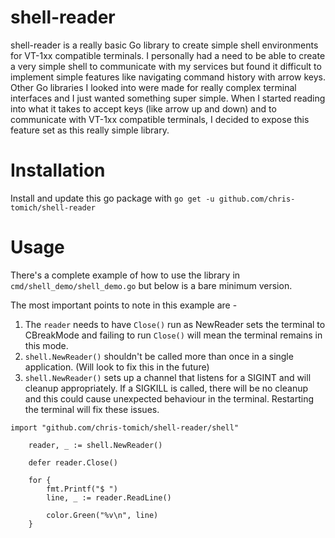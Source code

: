 # shell-reader
shell-reader is a really basic Go library to create simple shell environments for VT-1xx compatible terminals. I personally had a need to be able to create a very simple shell to communicate with my services but found it difficult to implement simple features like navigating command history with arrow keys. Other Go libraries I looked into were made for really complex terminal interfaces and I just wanted something super simple. When I started reading into what it takes to accept keys (like arrow up and down) and to communicate with VT-1xx compatible terminals, I decided to expose this feature set as this really simple library.

# Installation
Install and update this go package with `go get -u github.com/chris-tomich/shell-reader`

# Usage
There's a complete example of how to use the library in `cmd/shell_demo/shell_demo.go` but below is a bare minimum version.

The most important points to note in this example are -

1. The `reader` needs to have `Close()` run as NewReader sets the terminal to CBreakMode and failing to run `Close()` will mean the terminal remains in this mode.
1. `shell.NewReader()` shouldn't be called more than once in a single application. (Will look to fix this in the future)
1. `shell.NewReader()` sets up a channel that listens for a SIGINT and will cleanup appropriately. If a SIGKILL is called, there will be no cleanup and this could cause unexpected behaviour in the terminal. Restarting the terminal will fix these issues.

```
import "github.com/chris-tomich/shell-reader/shell"
```
```
	reader, _ := shell.NewReader()

	defer reader.Close()

	for {
		fmt.Printf("$ ")
		line, _ := reader.ReadLine()

		color.Green("%v\n", line)
	}
```